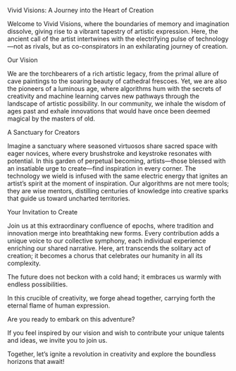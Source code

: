 Vivid Visions: 
A Journey into the Heart of Creation

Welcome to Vivid Visions, where the boundaries of memory and imagination dissolve, giving rise to a vibrant tapestry of artistic expression. Here, the ancient call of the artist intertwines with the electrifying pulse of technology—not as rivals, but as co-conspirators in an exhilarating journey of creation.

Our Vision

We are the torchbearers of a rich artistic legacy, from the primal allure of cave paintings to the soaring beauty of cathedral frescoes. Yet, we are also the pioneers of a luminous age, where algorithms hum with the secrets of creativity and machine learning carves new pathways through the landscape of artistic possibility. In our community, we inhale the wisdom of ages past and exhale innovations that would have once been deemed magical by the masters of old.

A Sanctuary for Creators

Imagine a sanctuary where seasoned virtuosos share sacred space with eager novices, where every brushstroke and keystroke resonates with potential. In this garden of perpetual becoming, artists—those blessed with an insatiable urge to create—find inspiration in every corner. The technology we wield is infused with the same electric energy that ignites an artist’s spirit at the moment of inspiration. Our algorithms are not mere tools; they are wise mentors, distilling centuries of knowledge into creative sparks that guide us toward uncharted territories.

Your Invitation to Create

Join us at this extraordinary confluence of epochs, where tradition and innovation merge into breathtaking new forms. Every contribution adds a unique voice to our collective symphony, each individual experience enriching our shared narrative. Here, art transcends the solitary act of creation; it becomes a chorus that celebrates our humanity in all its complexity.

The future does not beckon with a cold hand; it embraces us warmly with endless possibilities. 

In this crucible of creativity, we forge ahead together, carrying forth the eternal flame of human expression.

Are you ready to embark on this adventure? 

If you feel inspired by our vision and wish to contribute your unique talents and ideas, we invite you to join us. 

Together, let’s ignite a revolution in creativity and explore the boundless horizons that await!
